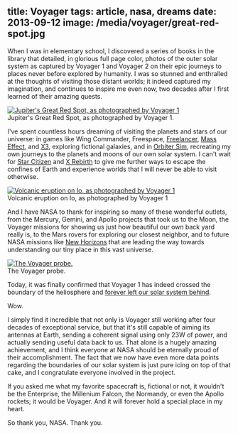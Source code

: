 title: Voyager
tags: article, nasa, dreams
date: 2013-09-12
image: /media/voyager/great-red-spot.jpg
---

When I was in elementary school, I discovered a series of books in the library
that detailed, in glorious full page color, photos of the outer solar system as
captured by Voyager 1 and Voyager 2 on their epic journeys to places never
before explored by humanity. I was so stunned and enthralled at the thoughts
of visiting those distant worlds; it indeed captured my imagination, and
continues to inspire me even now, two decades after I first learned of their
amazing quests.

<div class="fullbleed">
  <a href="/media/voyager/great-red-spot.jpg">
   <img alt="Jupiter's Great Red Spot, as photographed by Voyager 1" src="/media/voyager/great-red-spot.jpg" />
  </a>
  <div class="caption">Jupiter's Great Red Spot, as photographed by Voyager 1.</div>
</div>

I've spent countless hours dreaming of visiting the planets and stars of our
universe: in games like Wing Commander, Freespace, [Freelancer][],
[Mass Effect][], and [X3][], exploring fictional galaxies, and in
[Orbiter Sim][], recreating my own journeys to the planets and moons of our own
solar system. I can't wait for [Star Citizen][] and [X Rebirth][] to give me
further ways to escape the confines of Earth and experience worlds that
I will never be able to visit otherwise.

<div class="fullbleed">
  <a href="/media/voyager/io-eruption.jpg">
   <img alt="Volcanic eruption on Io, as photographed by Voyager 1" src="/media/voyager/io-eruption.jpg" />
  </a>
  <div class="caption">Volcanic eruption on Io, as photographed by Voyager 1</div>
</div>

And I have NASA to thank for inspiring so many of these wonderful outlets, from
the Mercury, Gemini, and Apollo projects that took us to the Moon, the Voyager
missions for showing us just how beautiful our own back yard really is, to
the Mars rovers for exploring our closest neighbor, and to future NASA
missions like [New Horizons][] that are leading the way towards understanding
our tiny place in this vast universe.

<div class="fullbleed">
  <a href="/media/voyager/voyager.jpg">
   <img alt="The Voyager probe." src="/media/voyager/voyager.jpg" />
  </a>
  <div class="caption">The Voyager probe.</div>
</div>

Today, it was finally confirmed that Voyager 1 has indeed crossed the boundary
of the heliosphere and [forever left our solar system behind][nytimes].

Wow.

I simply find it incredible that not only is Voyager still working after four
decades of exceptional service, but that it's still capable of aiming its
antennas at Earth, sending a coherent signal using only 23W of power, and
actually sending useful data back to us. That alone is a hugely amazing
achievement, and I think everyone at NASA should be eternally proud of their
accomplishment. The fact that we now have even more data points regarding the
boundaries of our solar system is just pure icing on top of that cake, and I
congratulate everyone involved in the project.

If you asked me what my favorite spacecraft is, fictional or not, it wouldn't
be the Enterprise, the Millenium Falcon, the Normandy, or even the Apollo
rockets; it would be Voyager. And it will forever hold a special place in my
heart.

So thank you, NASA. Thank you.


[Freelancer]: http://en.wikipedia.org/wiki/Freelancer_%28video_game%29
[Mass Effect]: http://masseffect.wikia.com/wiki/Mass_Effect
[X3]: http://www.egosoft.com/games/x3ap/info_en.php
[Orbiter Sim]: http://orbit.medphys.ucl.ac.uk/
[Star Citizen]: http://robertsspaceindustries.com/
[X Rebirth]: http://www.egosoft.com/games/x_rebirth/info_en.php
[New Horizons]: http://en.wikipedia.org/wiki/New_Horizons
[nytimes]: http://www.nytimes.com/2013/09/13/science/in-a-breathtaking-first-nasa-craft-exits-the-solar-system.html?pagewanted=all&_r=0
